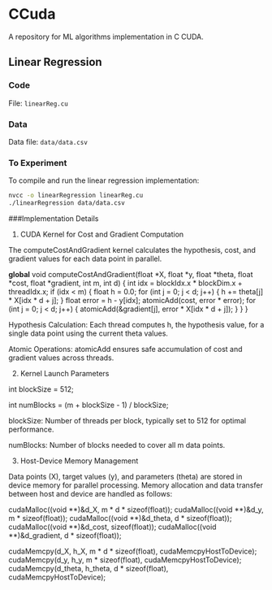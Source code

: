 # CCuda
A repository for ML algorithms implementation in C CUDA.

## Linear Regression

### Code
File: `linearReg.cu`

### Data
Data file: `data/data.csv`

### To Experiment

To compile and run the linear regression implementation:

```bash
nvcc -o linearRegression linearReg.cu
./linearRegression data/data.csv
```
###Implementation Details

1. CUDA Kernel for Cost and Gradient Computation

The computeCostAndGradient kernel calculates the hypothesis, cost, and gradient values for each data point in parallel.


__global__ void computeCostAndGradient(float *X, float *y, float *theta, float *cost, float *gradient, int m, int d) {
    int idx = blockIdx.x * blockDim.x + threadIdx.x;
    if (idx < m) {
        float h = 0.0;
        for (int j = 0; j < d; j++) {
            h += theta[j] * X[idx * d + j];
        }
        float error = h - y[idx];
        atomicAdd(cost, error * error);
        for (int j = 0; j < d; j++) {
            atomicAdd(&gradient[j], error * X[idx * d + j]);
        }
    }
}

Hypothesis Calculation: Each thread computes h, the hypothesis value, for a single data point using the current theta values.

Atomic Operations: atomicAdd ensures safe accumulation of cost and gradient values across threads.

2. Kernel Launch Parameters

int blockSize = 512;

int numBlocks = (m + blockSize - 1) / blockSize;


blockSize: Number of threads per block, typically set to 512 for optimal performance.


numBlocks: Number of blocks needed to cover all m data points.

3.  Host-Device Memory Management

Data points (X), target values (y), and parameters (theta) are stored in device memory for parallel processing. Memory allocation and data transfer between host and device are handled as follows:

cudaMalloc((void **)&d_X, m * d * sizeof(float));
cudaMalloc((void **)&d_y, m * sizeof(float));
cudaMalloc((void **)&d_theta, d * sizeof(float));
cudaMalloc((void **)&d_cost, sizeof(float));
cudaMalloc((void **)&d_gradient, d * sizeof(float));

cudaMemcpy(d_X, h_X, m * d * sizeof(float), cudaMemcpyHostToDevice);
cudaMemcpy(d_y, h_y, m * sizeof(float), cudaMemcpyHostToDevice);
cudaMemcpy(d_theta, h_theta, d * sizeof(float), cudaMemcpyHostToDevice);
